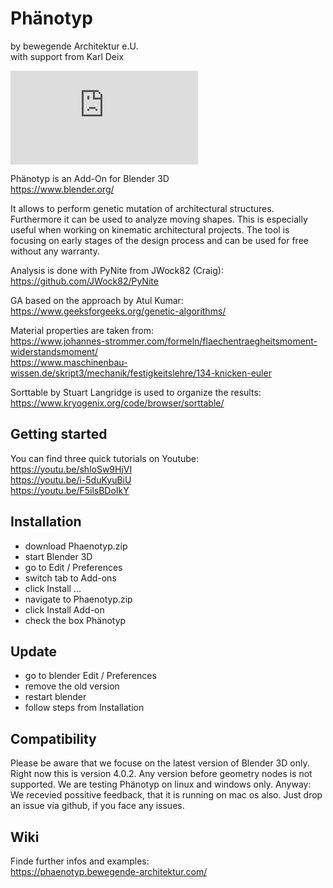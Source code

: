 # Phänotyp
by bewegende Architektur e.U.  
with support from Karl Deix  

![](https://phaenotyp.bewegende-architektur.com/lib/exe/fetch.php?w=800&tok=7a903e&media=phaenotyp_2023.png)

Phänotyp is an Add-On for Blender 3D  
https://www.blender.org/

It allows to perform genetic mutation of architectural structures. Furthermore it can be used to analyze moving shapes. This is especially useful when working on kinematic architectural projects. The tool is focusing on early stages of the design process and can be used for free without any warranty.

Analysis is done with PyNite from JWock82 (Craig):  
https://github.com/JWock82/PyNite

GA based on the approach by Atul Kumar:  
https://www.geeksforgeeks.org/genetic-algorithms/

Material properties are taken from:  
https://www.johannes-strommer.com/formeln/flaechentraegheitsmoment-widerstandsmoment/  
https://www.maschinenbau-wissen.de/skript3/mechanik/festigkeitslehre/134-knicken-euler

Sorttable by Stuart Langridge is used to organize the results:  
https://www.kryogenix.org/code/browser/sorttable/

## Getting started
You can find three quick tutorials on Youtube:  
https://youtu.be/shloSw9HjVI  
https://youtu.be/i-5duKyuBiU  
https://youtu.be/F5ilsBDoIkY

## Installation
* download Phaenotyp.zip
* start Blender 3D
* go to Edit / Preferences
* switch tab to Add-ons
* click Install ...
* navigate to Phaenotyp.zip
* click Install Add-on
* check the box Phänotyp

## Update
* go to blender Edit / Preferences
* remove the old version
* restart blender
* follow steps from Installation

## Compatibility
Please be aware that we focuse on the latest version of Blender 3D only. Right now this is version 4.0.2. Any version before geometry nodes is not supported. We are testing Phänotyp on linux and windows only. Anyway: We recevied possitive feedback, that it is running on mac os also. Just drop an issue via github, if you face any issues.

## Wiki
Finde further infos and examples:  
https://phaenotyp.bewegende-architektur.com/
